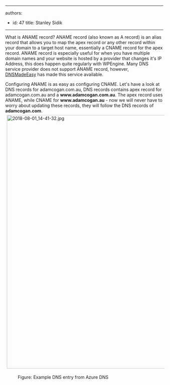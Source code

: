 

---
authors:
  - id: 47
    title: Stanley Sidik
---




<span class='intro'> <p> What is ANAME record? ANAME record (also known as A record) is an alias record that allows you to map the apex record or any other record within your domain to a target host name, essentially a CNAME record for the apex record. ANAME record&#160;is&#160;especially useful&#160;for when you have multiple domain names and&#160;your website is hosted by a provider that&#160;changes it's IP Address, this does happen quite regularly with WPEngine. Many DNS service provider does not support ANAME record, however, <a href="http&#58;//dnsmadeeasy.com/">DNSMadeEasy</a>&#160;has made this service available.</p> </span>

<p>Configuring ANAME is as easy as configuring CNAME. Let's have a look at DNS records for adamcogan.com.au, DNS records contains apex record for adamcogan.com.au and a <b>www.adamcogan.com.au</b>. The apex record uses ANAME, while CNAME for <b>www.adamcogan.</b><b>au</b>&#160;- now we will never have to worry about updating these records,&#160;they will follow the DNS records&#160;of <b>adamcogan.com</b>. ​<img src="/PublishingImages/2018-08-01_14-41-32.jpg" alt="2018-08-01_14-41-32.jpg" style="margin&#58;5px;width&#58;808px;" /></p><dl class="image"><dd>Figure&#58; Example DNS entry from Azure DNS<br>​​​​<br>​<br></dd></dl>


